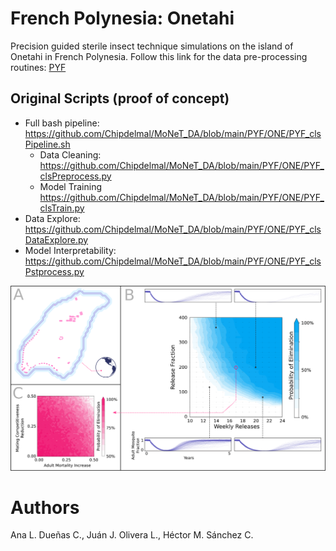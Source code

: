 # French Polynesia: Onetahi

Precision guided sterile insect technique simulations on the island of Onetahi in French Polynesia. 
Follow this link for the data pre-processing routines: [PYF](https://github.com/Chipdelmal/MoNeT_DA/tree/main/PYF/ONE)


## Original Scripts (proof of concept)

* Full bash pipeline: https://github.com/Chipdelmal/MoNeT_DA/blob/main/PYF/ONE/PYF_clsPipeline.sh
  * Data Cleaning: https://github.com/Chipdelmal/MoNeT_DA/blob/main/PYF/ONE/PYF_clsPreprocess.py
  * Model Training https://github.com/Chipdelmal/MoNeT_DA/blob/main/PYF/ONE/PYF_clsTrain.py
* Data Explore: https://github.com/Chipdelmal/MoNeT_DA/blob/main/PYF/ONE/PYF_clsDataExplore.py
* Model Interpretability: https://github.com/Chipdelmal/MoNeT_DA/blob/main/PYF/ONE/PYF_clsPstprocess.py

![](https://raw.githubusercontent.com/Chipdelmal/MoNeT/master/docs/media/PYF_panel.png)

# Authors

Ana L. Dueñas C., Juán J. Olivera L., Héctor M. Sánchez C.